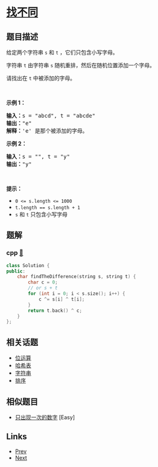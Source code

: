 
# [找不同](https://leetcode-cn.com/problems/find-the-difference)

## 题目描述

<p>给定两个字符串 <code>s</code> 和 <code>t</code>&nbsp;，它们只包含小写字母。</p>

<p>字符串 <code>t</code>&nbsp;由字符串 <code>s</code> 随机重排，然后在随机位置添加一个字母。</p>

<p>请找出在 <code>t</code>&nbsp;中被添加的字母。</p>

<p>&nbsp;</p>

<p><strong>示例 1：</strong></p>

<pre>
<strong>输入：</strong>s = "abcd", t = "abcde"
<strong>输出：</strong>"e"
<strong>解释：</strong>'e' 是那个被添加的字母。
</pre>

<p><strong>示例 2：</strong></p>

<pre>
<strong>输入：</strong>s = "", t = "y"
<strong>输出：</strong>"y"
</pre>

<p>&nbsp;</p>

<p><strong>提示：</strong></p>

<ul>
	<li><code>0 &lt;= s.length &lt;= 1000</code></li>
	<li><code>t.length == s.length + 1</code></li>
	<li><code>s</code> 和 <code>t</code> 只包含小写字母</li>
</ul>


## 题解

### cpp [🔗](find-the-difference.cpp) 
```cpp
class Solution {
public:
    char findTheDifference(string s, string t) {
        char c = 0;
        // or s + t
        for (int i = 0; i < s.size(); i++) {
            c ^= s[i] ^ t[i]; 
        }
        return t.back() ^ c;
    }
};
```


## 相关话题

- [位运算](../../tags/bit-manipulation.md) 
- [哈希表](../../tags/hash-table.md) 
- [字符串](../../tags/string.md) 
- [排序](../../tags/sorting.md) 


## 相似题目

- [只出现一次的数字](../single-number/README.md)  [Easy] 


## Links

- [Prev](../first-unique-character-in-a-string/README.md) 
- [Next](../is-subsequence/README.md) 

